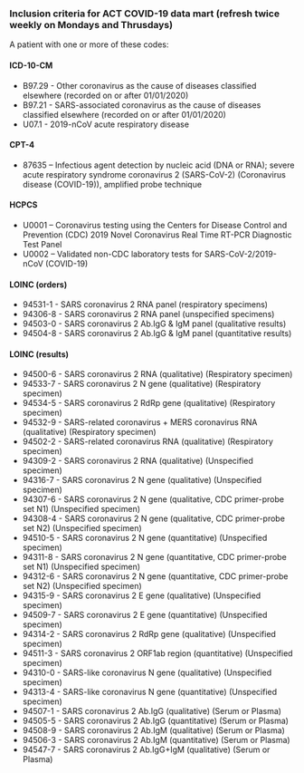 ### Inclusion criteria for ACT COVID-19 data mart (refresh twice weekly on Mondays and Thrusdays)

A patient with one or more of these codes:

#### ICD-10-CM
* B97.29 - Other coronavirus as the cause of diseases classified elsewhere (recorded on or after 01/01/2020)
* B97.21 - SARS-associated coronavirus as the cause of diseases classified elsewhere (recorded on or after 01/01/2020)
* U07.1 - 2019-nCoV acute respiratory disease

#### CPT-4

* 87635 – Infectious agent detection by nucleic acid (DNA or RNA); severe acute respiratory syndrome coronavirus 2 (SARS-CoV-2) (Coronavirus disease (COVID-19)), amplified probe technique

#### HCPCS
* U0001 – Coronavirus testing using the Centers for Disease Control and Prevention (CDC) 2019 Novel Coronavirus Real Time RT-PCR Diagnostic Test Panel
* U0002 – Validated non-CDC laboratory tests for SARS-CoV-2/2019-nCoV (COVID-19)

#### LOINC (orders)
* 94531-1 - SARS coronavirus 2 RNA panel (respiratory specimens)
* 94306-8 - SARS coronavirus 2 RNA panel (unspecified specimens)
* 94503-0 - SARS coronavirus 2 Ab.IgG & IgM panel (qualitative results)
* 94504-8 - SARS coronavirus 2 Ab.IgG & IgM panel (quantitative results)

#### LOINC (results)
* 94500-6 - SARS coronavirus 2 RNA (qualitative) (Respiratory specimen)
* 94533-7 - SARS coronavirus 2 N gene (qualitative) (Respiratory specimen)
* 94534-5 - SARS coronavirus 2 RdRp gene (qualitative) (Respiratory specimen)
* 94532-9 - SARS-related coronavirus + MERS coronavirus RNA (qualitative) (Respiratory specimen)
* 94502-2 - SARS-related coronavirus RNA (qualitative) (Respiratory specimen)
* 94309-2 - SARS coronavirus 2 RNA (qualitative) (Unspecified specimen)
* 94316-7 - SARS coronavirus 2 N gene (qualitative) (Unspecified specimen)
* 94307-6 - SARS coronavirus 2 N gene (qualitative, CDC primer-probe set N1) (Unspecified specimen)
* 94308-4 - SARS coronavirus 2 N gene (qualitative, CDC primer-probe set N2) (Unspecified specimen)
* 94510-5 - SARS coronavirus 2 N gene (quantitative) (Unspecified specimen)
* 94311-8 - SARS coronavirus 2 N gene (quantitative, CDC primer-probe set N1) (Unspecified specimen)
* 94312-6 - SARS coronavirus 2 N gene (quantitative, CDC primer-probe set N2) (Unspecified specimen)
* 94315-9 - SARS coronavirus 2 E gene (qualitative) (Unspecified specimen)
* 94509-7 - SARS coronavirus 2 E gene (quantitative) (Unspecified specimen)
* 94314-2 - SARS coronavirus 2 RdRp gene (qualitative) (Unspecified specimen)
* 94511-3 - SARS coronavirus 2 ORF1ab region (quantitative) (Unspecified specimen)
* 94310-0 - SARS-like coronavirus N gene (qualitative) (Unspecified specimen)
* 94313-4 - SARS-like coronavirus N gene (quantitative) (Unspecified specimen)
* 94507-1 - SARS coronavirus 2 Ab.IgG (qualitative) (Serum or Plasma)
* 94505-5 - SARS coronavirus 2 Ab.IgG (quantitative) (Serum or Plasma)
* 94508-9 - SARS coronavirus 2 Ab.IgM (qualitative) (Serum or Plasma)
* 94506-3 - SARS coronavirus 2 Ab.IgM (quantitative) (Serum or Plasma)
* 94547-7 - SARS coronavirus 2 Ab.IgG+IgM (qualitative) (Serum or Plasma)

